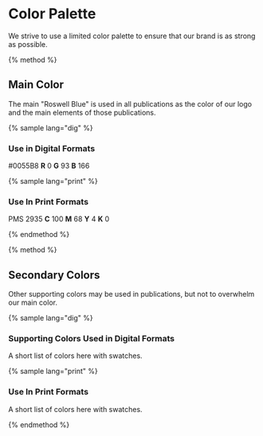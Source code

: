 # Color Palette

We strive to use a limited color palette to ensure that our brand is as strong as possible.

{% method %}

## Main Color

The main "Roswell Blue" is used in all publications as the color of our logo and the main elements of those publications.

{% sample lang="dig" %}

### Use in Digital Formats

\#0055B8
**R** 0 **G** 93 **B** 166

{% sample lang="print" %}

### Use In Print Formats

PMS 2935
**C** 100 **M** 68 **Y** 4 **K** 0

{% endmethod %}

{% method %}

## Secondary Colors

Other supporting colors may be used in publications, but not to overwhelm our main color.

{% sample lang="dig" %}

### Supporting Colors Used in Digital Formats

A short list of colors here with swatches.

{% sample lang="print" %}

### Use In Print Formats

A short list of colors here with swatches.

{% endmethod %}
